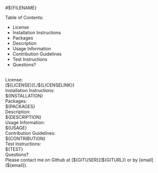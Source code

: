 #${FILENAME} 
<br>

Table of Contents:
- License
- Installation Instructions
- Packages
- Description
- Usage Information
- Contribution Guidelines
- Test Instructions
- Questions? 

<br>
License: <br>
[${LICENSE}](./${LICENSELINK})

<br>
Installation Instructions: <br> 
${INSTALLATION}

<br>
Packages: <br>
${PACKAGES}

<br>
Description: <br>
${DESCRIPTION}

<br>
Usage Information: <br>
${USAGE}

<br>
Contribution Guidelines: <br>
${CONTRIBUTiON}

<br>
Test Instructions: <br>
${TEST}

<br>
Questions? <br>
Please contact me on Github at [${GITUSER}](${GITURL}) or by [email](${email}). 